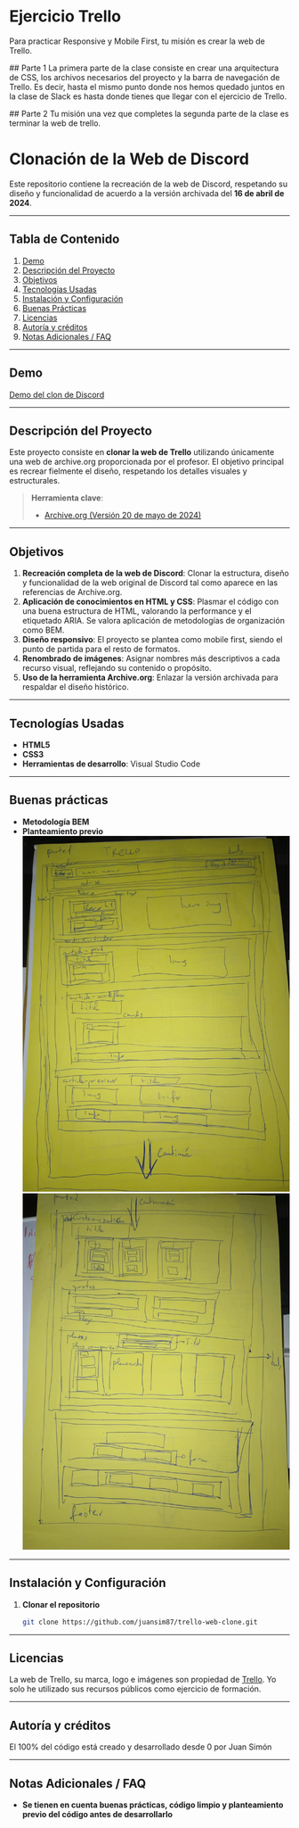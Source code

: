 # Ejercicio Trello

Para practicar Responsive y Mobile First, tu misión es crear la web de Trello.

## Parte 1
La primera parte de la clase consiste en crear una arquitectura de CSS, los archivos necesarios del proyecto y la barra de navegación de Trello. Es decir, hasta el mismo punto donde nos hemos quedado juntos en la clase de Slack es hasta donde tienes que llegar con el ejercicio de Trello.

## Parte 2
Tu misión una vez que completes la segunda parte de la clase es terminar la web de trello.



# Clonación de la Web de Discord

Este repositorio contiene la recreación de la web de Discord, respetando su diseño y funcionalidad de acuerdo a la versión archivada del **16 de abril de 2024**.

---

## Tabla de Contenido
1. [Demo](#demo)
2. [Descripción del Proyecto](#descripción-del-proyecto)
3. [Objetivos](#objetivos)
4. [Tecnologías Usadas](#tecnologías-usadas)
5. [Instalación y Configuración](#instalación-y-configuración)
6. [Buenas Prácticas](#buenas-prácticas)
6. [Licencias](#buenas-prácticas)
7. [Autoría y créditos](#autores-y-créditos)
8. [Notas Adicionales / FAQ](#notas-adicionales--faq)

---

## Demo
[Demo del clon de Discord](https://trecho-web-clon.netlify.app)

---

## Descripción del Proyecto
Este proyecto consiste en **clonar la web de Trello** utilizando únicamente una web de archive.org proporcionada por el profesor. El objetivo principal es recrear fielmente el diseño, respetando los detalles visuales y estructurales.

> **Herramienta clave**:  
> - [Archive.org (Versión 20 de mayo de 2024)](https://web.archive.org/web/20240520123420/trello.com/es)

---

## Objetivos
1. **Recreación completa de la web de Discord**: Clonar la estructura, diseño y funcionalidad de la web original de Discord tal como aparece en las referencias de Archive.org.
2. **Aplicación de conocimientos en HTML y CSS**: Plasmar el código con una buena estructura de HTML, valorando la performance y el etiquetado ARIA. Se valora aplicación de metodologías de organización como BEM.
3. **Diseño responsivo**: El proyecto se plantea como mobile first, siendo el punto de partida para el resto de formatos.
4. **Renombrado de imágenes**: Asignar nombres más descriptivos a cada recurso visual, reflejando su contenido o propósito.  
5. **Uso de la herramienta Archive.org**: Enlazar la versión archivada para respaldar el diseño histórico.

---

## Tecnologías Usadas
- **HTML5**
- **CSS3**
- **Herramientas de desarrollo**: Visual Studio Code

---

## Buenas prácticas
- **Metodología BEM**
- **Planteamiento previo**
![Landing Trello part1](/docs/photos/trello-planteamiento-1.jpeg "Diseño previo landing Trello parte 1")
![Landing Trello part2](/docs/photos/trello-planteamiento-2.jpeg "Diseño previo landing Trello parte 2")
---

## Instalación y Configuración
1. **Clonar el repositorio**  
   ```bash
   git clone https://github.com/juansim87/trello-web-clone.git

---

## Licencias
La web de Trello, su marca, logo e imágenes son propiedad de [Trello](https://trello.com/es). Yo solo he utilizado sus recursos públicos como ejercicio de formación.

---

## Autoría y créditos
El 100% del código está creado y desarrollado desde 0 por Juan Simón

---

## Notas Adicionales / FAQ
- **Se tienen en cuenta buenas prácticas, código limpio y planteamiento previo del código antes de desarrollarlo**